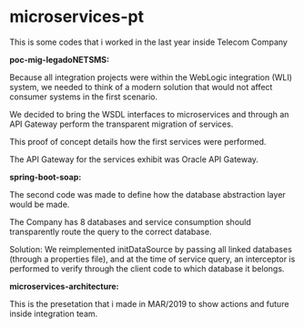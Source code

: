 # microservices-pt

This is some codes that i worked in the last year inside Telecom Company


<b>poc-mig-legadoNETSMS:</b>

Because all integration projects were within the WebLogic integration (WLI) system, we needed to think of a modern solution that would not affect consumer systems in the first scenario.

We decided to bring the WSDL interfaces to microservices and through an API Gateway perform the transparent migration of services.

This proof of concept details how the first services were performed.

The API Gateway for the services exhibit was Oracle API Gateway.


<b>spring-boot-soap:</b>

The second code was made to define how the database abstraction layer would be made.

The Company has 8 databases and service consumption should transparently route the query to the correct database.

Solution: We reimplemented initDataSource by passing all linked databases (through a properties file), and at the time of service query, an interceptor is performed to verify through the client code to which database it belongs.

<b>microservices-architecture:</b>

This is the presetation that i made in MAR/2019 to show actions and future inside integration team.
